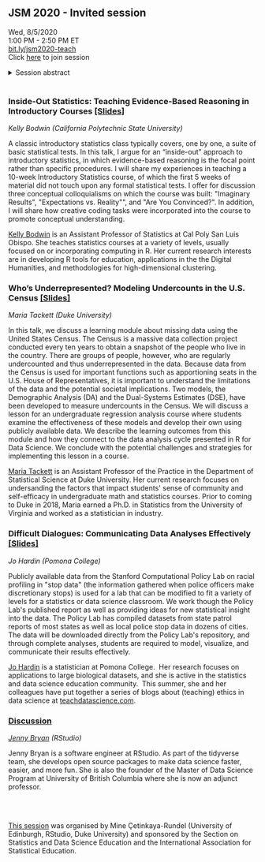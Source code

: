 ## JSM 2020 - Invited session

Wed, 8/5/2020  
1:00 PM - 2:50 PM ET  
[bit.ly/jsm2020-teach](http://bit.ly/jsm2020-teach)  
Click [here](https://ww2.amstat.org/meetings/jsm/2020/onlineprogram/ActivityDetails.cfm?SessionID=219247) to join session

<details>
<summary>Session abstract</summary>
The importance of using real data in teaching data science and statistics is undeniable. Using real data also presents an opportunity for us educators to bring significant questions with social implications into the classroom. However finding real datasets that map on to specific topics, concepts, and learning goals is not always easy. Each of the speakers in this session will present a case study they use in their teaching that features a “data for the public good” element and covers specific phases of the data analysis cycle, including data import, tidy, transform, visualize, model, and communicate, followed by a discussion on teaching with not only real, but also relatable and significant data and the technical and pedagogical challenges associated with this goal will follow. Materials from the session will be made available as a public repository for others to easily adapt to their classrooms. 
</details>

<br>

### Inside-Out Statistics: Teaching Evidence-Based Reasoning in Introductory Courses [[Slides]](01-bodwin/jsm_2020.html)
 
*Kelly Bodwin (California Polytechnic State University)*

A classic introductory statistics class typically covers, one by one, a suite of basic statistical tests. In this talk, I argue for an “inside-out” approach to introductory statistics, in which evidence-based reasoning is the focal point rather than specific procedures. I will share my experiences in teaching a 10-week Introductory Statistics course, of which the first 5 weeks of material did not touch upon any formal statistical tests. I offer for discussion three conceptual colloquialisms on which the course was built: "Imaginary Results", "Expectations vs. Reality"", and "Are You Convinced?". In addition, I will share how creative coding tasks were incorporated into the course to promote conceptual understanding.

[Kelly Bodwin](https://www.kelly-bodwin.com/) is an Assistant Professor of Statistics at Cal Poly San Luis Obispo. She teaches statistics courses at a variety of levels, usually focused on or incorporating computing in R. Her current research interests are in developing R tools for education, applications in the the Digital Humanities, and methodologies for high-dimensional clustering.

### Who’s Underrepresented? Modeling Undercounts in the U.S. Census [[Slides]](02-tackett/tackett-jsm-2020.pdf)

*Maria Tackett (Duke University)*

In this talk, we discuss a learning module about missing data using the United States Census. The Census is a massive data collection project conducted every ten years to obtain a snapshot of the people who live in the country. There are groups of people, however, who are regularly undercounted and thus underrepresented in the data. Because data from the Census is used for important functions such as apportioning seats in the U.S. House of Representatives, it is important to understand the limitations of the data and the potential societal implications. Two models, the Demographic Analysis (DA) and the Dual-Systems Estimates (DSE), have been developed to measure undercounts in the Census. We will discuss a lesson for an undergraduate regression analysis course where students examine the effectiveness of these models and develop their own using publicly available data. We describe the learning outcomes from this module and how they connect to the data analysis cycle presented in R for Data Science. We conclude with the potential challenges and strategies for implementing this lesson in a course.

[Maria Tackett](https://www.mariatackett.net/) is an Assistant Professor of the Practice in the Department of Statistical Science at Duke University. Her current research focuses on undersanding the factors that impact students' sense of community and self-efficacy in undergraduate math and statistics courses. Prior to coming to Duke in 2018, Maria earned a Ph.D. in Statistics from the University of Virginia and worked as a statistician in industry.  


### Difficult Dialogues: Communicating Data Analyses Effectively [[Slides]](03-hardin/JSM_policing.html)

*Jo Hardin (Pomona College)*

Publicly available data from the Stanford Computational Policy Lab on racial profiling in "stop data" (the information gathered when police officers make discretionary stops) is used for a lab that can be modified to fit a variety of levels for a statistics or data science classroom. We work though the Policy Lab's published report as well as providing ideas for new statistical insight into the data. The Policy Lab has compiled datasets from state patrol reports of most states as well as local police stop data in dozens of cities. The data will be downloaded directly from the Policy Lab's repository, and through complete analyses, students are required to model, visualize, and communicate their results effectively.

[Jo Hardin](https://research.pomona.edu/johardin/) is a statistician at Pomona College.  Her research focuses on applications to large biological datasets, and she is active in the statistics and data science education community.  This summer, she and her colleagues have put together a series of blogs about (teaching) ethics in data science at [teachdatascience.com](https://teachdatascience.com/).

### [Discussion](04-bryan)

*[Jenny Bryan](https://jennybryan.org/) (RStudio)*

Jenny Bryan is a software engineer at RStudio. As part of the tidyverse team, she develops open source packages to make data science faster, easier, and more fun. She is also the founder of the Master of Data Science Program at University of British Columbia where she is now an adjunct professor.

<br><br>

[This session](https://ww2.amstat.org/meetings/jsm/2020/onlineprogram/ActivityDetails.cfm?SessionID=219247) was organised by Mine Çetinkaya-Rundel (University of Edinburgh, RStudio, Duke University) and sponsored by the Section on Statistics and Data Science Education and the International Association for Statistical Education.

